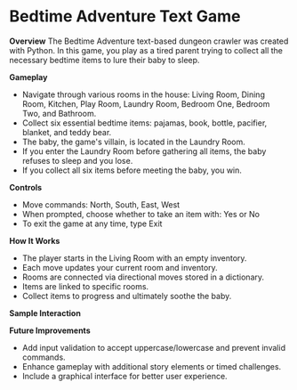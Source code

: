 # **Bedtime Adventure Text Game**

**Overview**
The Bedtime Adventure text-based dungeon crawler was created with Python. In this game, you play as a tired parent trying to collect all the necessary bedtime items to lure their baby to sleep.

**Gameplay**
- Navigate through various rooms in the house: Living Room, Dining Room, Kitchen, Play Room, Laundry Room, Bedroom One, Bedroom Two, and Bathroom.
- Collect six essential bedtime items: pajamas, book, bottle, pacifier, blanket, and teddy bear.
- The baby, the game's villain, is located in the Laundry Room.
- If you enter the Laundry Room before gathering all items, the baby refuses to sleep and you lose.
- If you collect all six items before meeting the baby, you win.

**Controls**
- Move commands: North, South, East, West
- When prompted, choose whether to take an item with: Yes or No
- To exit the game at any time, type Exit

**How It Works**
- The player starts in the Living Room with an empty inventory.
- Each move updates your current room and inventory.
- Rooms are connected via directional moves stored in a dictionary.
- Items are linked to specific rooms.
- Collect items to progress and ultimately soothe the baby.

**Sample Interaction**


**Future Improvements**
- Add input validation to accept uppercase/lowercase and prevent invalid commands.
- Enhance gameplay with additional story elements or timed challenges.
- Include a graphical interface for better user experience.
